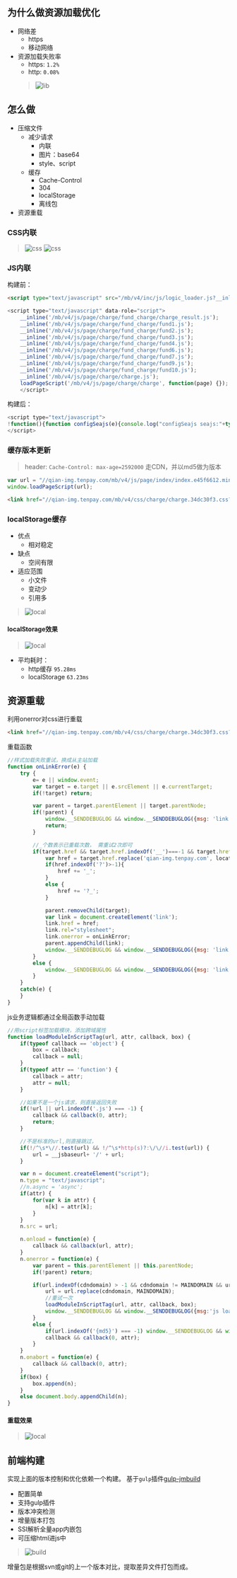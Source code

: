 ## 为什么做资源加载优化
* 网络差
    * https
    * 移动网络
 * 资源加载失败率
    * https: `1.2%`
    * http: `0.08%`
    > ![lib](https://github.com/jiamao/my_doc/blob/master/imgs/mbnet.png)

## 怎么做
* 压缩文件
    * 减少请求
        * 内联
        * 图片：base64
        * style、script
    * 缓存
        * Cache-Control
        * 304
        * localStorage
        * 离线包
* 资源重载

### CSS内联
> ![css](https://github.com/jiamao/my_doc/blob/master/imgs/css1.png)
> ![css](https://github.com/jiamao/my_doc/blob/master/imgs/css2.png)

### JS内联
构建前：
```html
<script type="text/javascript" src="/mb/v4/inc/js/logic_loader.js?__inline"></script>
```
```javascript
<script type="text/javascript" data-role="script">   
    __inline('/mb/v4/js/page/charge/fund_charge/charge_result.js');
    __inline('/mb/v4/js/page/charge/fund_charge/fund1.js');
    __inline('/mb/v4/js/page/charge/fund_charge/fund2.js');
    __inline('/mb/v4/js/page/charge/fund_charge/fund3.js');
    __inline('/mb/v4/js/page/charge/fund_charge/fund4.js');
    __inline('/mb/v4/js/page/charge/fund_charge/fund6.js');
    __inline('/mb/v4/js/page/charge/fund_charge/fund7.js');
    __inline('/mb/v4/js/page/charge/fund_charge/fund9.js');
    __inline('/mb/v4/js/page/charge/fund_charge/fund10.js');
    __inline('/mb/v4/js/page/charge/charge.js');
    loadPageScript('/mb/v4/js/page/charge/charge', function(page) {});
    </script>
```
构建后：
```javascript
<script type="text/javascript">
!function(){function configSeajs(e){console.log("configSeajs seajs:"+typeof seajs);..........
</script>
```
### 缓存版本更新
> header:
`Cache-Control: max-age=2592000`
> 走CDN，并以md5做为版本
```javascript
var url = "//qian-img.tenpay.com/mb/v4/js/page/index/index.e45f6612.min.js";
window.loadPageScript(url);
```
```html
<link href="//qian-img.tenpay.com/mb/v4/css/charge/charge.34dc30f3.css?34dc30f3" rel="stylesheet" data-role="style" onerror="onLinkError()">
```

###  localStorage缓存
* 优点
    * 相对稳定
* 缺点
    * 空间有限
 * 适应范围
    * 小文件
    * 变动少
    * 引用多

> ![local](https://github.com/jiamao/my_doc/blob/master/imgs/2019-03-07_093643.png)
#### localStorage效果
> ![local](https://github.com/jiamao/my_doc/blob/master/imgs/localx.png)
* 平均耗时：		
    * http缓存   `95.28ms ` 
    * localStorage  `63.23ms  `

## 资源重载
利用onerror对css进行重载
```html
<link href="//qian-img.tenpay.com/mb/v4/css/charge/charge.34dc30f3.css?34dc30f3" rel="stylesheet" data-role="style" onerror="onLinkError()">
```
重载函数
```javascript
//样式加载失败重试，换成从主站加载
function onLinkError(e) {
    try {
        e= e || window.event;
        var target = e.target || e.srcElement || e.currentTarget;
        if(!target) return;

        var parent = target.parentElement || target.parentNode;
        if(!parent) {
            window.__SENDDEBUGLOG && window.__SENDDEBUGLOG({msg: 'link load failed , parent is null', file: target.href}, true, '900199906');
            return;
        }

        //_个数表示已重载次数， 需重试2次即可
        if(target.href && target.href.indexOf('__')===-1 && target.href.indexOf('{md5}') === -1) {
            var href = target.href.replace('qian-img.tenpay.com', location.hostname);
            if(href.indexOf('?')>-1){
                href += '_';
            }
            else {
                href += '?_';
            }

            parent.removeChild(target);
            var link = document.createElement('link');
            link.href = href;
            link.rel="stylesheet";
            link.onerror = onLinkError;
            parent.appendChild(link);
            window.__SENDDEBUGLOG && window.__SENDDEBUGLOG({msg: 'link load failed', file: target.href}, true, '900199902');
        }
        else {
            window.__SENDDEBUGLOG && window.__SENDDEBUGLOG({msg: 'link load failed', file: target.href}, true, '900199904');
        }
    }
    catch(e) {
    }
}
```
js业务逻辑都通过全局函数手动加载
```javascript
//用script标签加载模块，添加跨域属性
function loadModuleInScriptTag(url, attr, callback, box) {
    if(typeof callback == 'object') {
        box = callback;
        callback = null;
    }
    if(typeof attr == 'function') {
        callback = attr;
        attr = null;
    }

    //如果不是一个js请求，则直接返回失败
    if(!url || url.indexOf('.js') === -1) {
        callback && callback(0, attr);
        return;
    }

    //不是标准的url,则直接跳过，
    if(!/^\s*\//.test(url) && !/^\s*http(s)?:\/\//i.test(url)) {
        url = __jsbaseurl+ '/' + url;
    }

    var n = document.createElement("script");
    n.type = "text/javascript";
    //n.async = 'async';
    if(attr) {
        for(var k in attr) {
            n[k] = attr[k];
        }
    }
    n.src = url;

    n.onload = function(e) {
        callback && callback(url, attr);
    }
    n.onerror = function(e) {
        var parent = this.parentElement || this.parentNode;
        if(!parent) return;

        if(url.indexOf(cdndomain) > -1 && cdndomain != MAINDOMAIN && url.indexOf('{md5}') === -1) {
            url = url.replace(cdndomain, MAINDOMAIN);
            //重试一次
            loadModuleInScriptTag(url, attr, callback, box);
            window.__SENDDEBUGLOG && window.__SENDDEBUGLOG({msg:'js load failed:' + e.type,file:url}, true, '900199932');
        }
        else {
            if(url.indexOf('{md5}') === -1) window.__SENDDEBUGLOG && window.__SENDDEBUGLOG({msg:'js load failed:' + e.type,file:url}, true, '900199931');
            callback && callback(0, attr);
        }
    }
    n.onabort = function(e) {
        callback && callback(0, attr);
    }
    if(box) {
        box.append(n);
    }
    else document.body.appendChild(n);
}
```
#### 重载效果
> ![local](https://github.com/jiamao/my_doc/blob/master/imgs/reset.png)


## 前端构建
实现上面的版本控制和优化依赖一个构建。
基于`gulp`插件[gulp-jmbuild](https://github.com/jiamao/gulp-jmbuild)
* 配置简单
* 支持gulp插件
* 版本冲突检测
* 增量版本打包
* SSI解析全量app内嵌包
* 可压缩html进js中

> ![build](https://github.com/jiamao/my_doc/blob/master/imgs/build.png)

增量包是根据svn或git的上一个版本对比，提取差异文件打包而成。